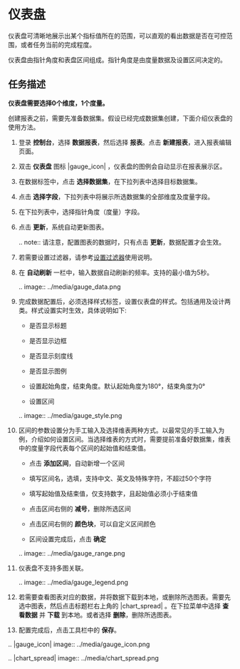 # 仪表盘

仪表盘可清晰地展示出某个指标值所在的范围，可以直观的看出数据是否在可控范围，或者任务当前的完成程度。

仪表盘由指针角度和表盘区间组成。指针角度是由度量数据及设置区间决定的。

## 任务描述

**仪表盘需要选择0个维度，1个度量。**

创建报表之前，需要先准备数据集。假设已经完成数据集创建，下面介绍仪表盘的使用方法。

1. 登录 **控制台**，选择 **数据报表**，然后选择 **报表**。点击 **新建报表**，进入报表编辑页面。

2. 双击 **仪表盘** 图标 |gauge_icon| ，仪表盘的图例会自动显示在报表展示区。

3. 在数据标签中，点击 **选择数据集**，在下拉列表中选择目标数据集。

4. 点击 **选择字段**，下拉列表中将展示所选数据集的全部维度及度量字段。

5. 在下拉列表中，选择指针角度（度量）字段。

6. 点击 **更新**，系统自动更新图表。

   .. note:: 请注意，配置图表的数据时，只有点击 **更新**，数据配置才会生效。

7. 若需要设置过滤器，请参考[设置过滤器](filter)使用说明。

8. 在 **自动刷新** 一栏中，输入数据自动刷新的频率。支持的最小值为5秒。

   .. image:: ../media/gauge_data.png

9. 完成数据配置后，必须选择样式标签，设置仪表盘的样式。包括通用及设计两类。样式设置实时生效，具体说明如下:

   - 是否显示标题

   - 是否显示边框

   - 是否显示刻度线

   - 是否显示图例

   - 设置起始角度，结束角度。默认起始角度为180°，结束角度为0°

   - 设置区间

   .. image:: ../media/gauge_style.png

10. 区间的参数设置分为手工输入及选择维表两种方式。以最常见的手工输入为例，介绍如何设置区间。当选择维表的方式时，需要提前准备好数据集，维表中的度量字段代表每个区间的起始值和结束值。

    - 点击 **添加区间**，自动新增一个区间

    - 填写区间名，选填，支持中文、英文及特殊字符，不超过50个字符

    - 填写起始值及结束值，仅支持数字，且起始值必须小于结束值

    - 点击区间右侧的 **减号**，删除所选区间

    - 点击区间右侧的 **颜色块**，可以自定义区间颜色

    - 区间设置完成后，点击 **确定**

    .. image:: ../media/gauge_range.png

11. 仪表盘不支持多图关联。

    .. image:: ../media/gauge_legend.png

12. 若需要查看图表对应的数据，并将数据下载到本地，或删除所选图表。需要先选中图表，然后点击标题栏右上角的 |chart_spread| 。在下拉菜单中选择 **查看数据** 并 **下载** 到本地。或者选择 **删除**，删除所选图表。

13. 配置完成后，点击工具栏中的 **保存**。

.. |gauge_icon| image:: ../media/gauge_icon.png

.. |chart_spread| image:: ../media/chart_spread.png

<!--end-->
